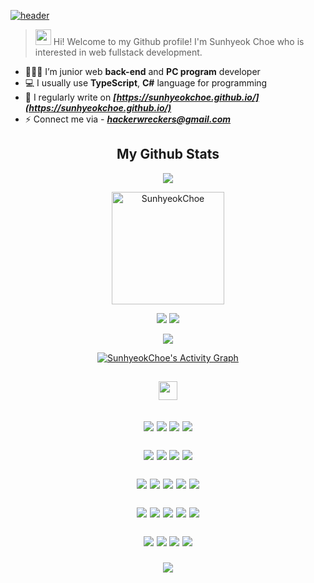 [![header](https://capsule-render.vercel.app/api?type=waving&color=gradient&height=250&section=header&fontSize=90&text=Sunhyeok%20Choe)](https://github.com/SunhyeokChoe)
> <img src="https://media.giphy.com/media/hvRJCLFzcasrR4ia7z/giphy.gif" width="25px" height="25px" /> Hi! Welcome to my Github profile! I'm Sunhyeok Choe who is interested in web fullstack development.
    
- 👩🏻‍💼 I’m junior web **back-end** and **PC program** developer
- 💻 I usually use **TypeScript**, **C#** language for programming
- 📝 I regularly write on ***[https://sunhyeokchoe.github.io/](https://sunhyeokchoe.github.io/)***
- ⚡ Connect me via - ***hackerwreckers@gmail.com***

<h2 align="center">
    My Github Stats
</h2>
<p align = "center" style="margin-bottom: 10px;">
    <img src = "https://github-readme-streak-stats.herokuapp.com/?user=SunhyeokChoe&theme=calm">
</p>

<p align="center"><img height="180em" src="https://github-profile-summary-cards.vercel.app/api/cards/profile-details?username=SunhyeokChoe&theme=monokai" alt="SunhyeokChoe" align = "center"/>

<p align = "center" style="margin-bottom: 10px;">
    <img src = "https://github-readme-stats.vercel.app/api?username=SunhyeokChoe&show_icons=true&count_private=true&include_all_commits=true&theme=onedark&hide_rank=true">
    <img src = "https://github-readme-stats.vercel.app/api/top-langs/?username=SunhyeokChoe&langs_count=8&count_private=true&exclude_repo=IoTSharp,awesome-wiki,InplaceEditBoxLib,awesome-avalonia,gitignore,allive,FinanceDataReader,ookii-dialogs-wpf,use-asset,MessageBox.Avalonia,covid19india-react,twitter-korean-text,git-usage,devil-glitches&layout=compact&theme=onedark">
</p>

<p align="center" style="margin-bottom: 10px;">
    <img src="https://github-profile-trophy.vercel.app/?username=SunhyeokChoe&column=7&theme=onedark"/>
</p>

<p align = "center">
    <a href="https://github.com/ashutosh00710/github-readme-activity-graph">
    <img alt="SunhyeokChoe's Activity Graph" src="https://activity-graph.herokuapp.com/graph?username=SunhyeokChoe&bg_color=1F222E&color=F8D866&line=F85D7F&point=FFFFFF&hide_border=true" />
    </a>
</p>

<h2 align="center">
    <a href="https://stackshare.io/sunhyeokchoe/my-stack">
        <img src="https://img.shields.io/badge/Tech-Stack-0690fa.svg" height="30" />
    </a>
<h2/>
<div align="center">
    <p>
        <img src="https://img.shields.io/badge/C%23-239120?style=for-the-badge&logo=C%20Sharp&logoColor=white"/>
        <img src="https://img.shields.io/badge/Javascript-ffb13b?style=for-the-badge&logo=javascript&logoColor=white"/>
        <img src="https://img.shields.io/badge/Typescript-3178C6?style=for-the-badge&logo=Typescript&logoColor=white"/>
        <img src="https://img.shields.io/badge/Git-F05032.svg?style=for-the-badge&logo=Git&logoColor=white"/>
    </p>
    <p>
        <img src="https://img.shields.io/badge/Node.js-%2343853D.svg?style=for-the-badge&logo=node.js&logoColor=white"/>
        <img src="https://img.shields.io/badge/Express.js-%23404d59.svg?style=for-the-badge&logo=express&logoColor=white"/>
        <img src="https://img.shields.io/badge/Nest.JS-E0234E?style=for-the-badge&logo=NestJS&logoColor=white"/>
        <img src="https://img.shields.io/badge/React.js-61DAFB?style=for-the-badge&logo=react&logoColor=white"/>
    </p>
    <p>
        <img src="https://img.shields.io/badge/HTML-E34F26?style=for-the-badge&logo=html5&logoColor=white"/>
        <img src="https://img.shields.io/badge/CSS-1572B6?style=for-the-badge&logo=css3&logoColor=white"/>
        <img src="https://img.shields.io/badge/styledcomponents-DB7093?style=for-the-badge&logo=styled%2Dcomponents&logoColor=white"/>
        <img src="https://img.shields.io/badge/TailwindCSS-06B6D4?style=for-the-badge&logo=Tailwind%2DCSS&logoColor=white"/>
        <img src="https://img.shields.io/badge/Sass-CC6699?style=for-the-badge&logo=Sass&logoColor=white"/>
    </p>
    <p>
        <img src="https://img.shields.io/badge/mysql-15008C.svg?style=for-the-badge&logo=mysql&logoColor=white"/>
        <img src="https://img.shields.io/badge/MariaDB-003545.svg?style=for-the-badge&logo=MariaDB&logoColor=white"/>
        <img src="https://img.shields.io/badge/MongoDB-47A248.svg?style=for-the-badge&logo=MongoDB&logoColor=white"/>
        <img src="https://img.shields.io/badge/NGINX-009639?style=for-the-badge&logo=NGINX&logoColor=white"/>
        <img src="https://img.shields.io/badge/Linux-FCC624?style=for-the-badge&logo=Linux&logoColor=white"/>
    </p>
    <p>
        <img src="https://img.shields.io/badge/.NET-03A5FC?style=for-the-badge&logo=.net&logoColor=white"/>
        <img src="https://img.shields.io/badge/WPF-6B03FC?style=for-the-badge&logo=Windows&logoColor=white"/>
        <img src="https://img.shields.io/badge/Windows Forms-0173D4?style=for-the-badge&logo=Windows&logoColor=white"/>
        <img src="https://img.shields.io/badge/MVVM-0b032d?style=for-the-badge&logoColor=white"/>
    </p>
    <p>
        <img src="https://img.shields.io/badge/Amazon Web Services-E16008?style=for-the-badge&logo=Amazon%20AWS&logoColor=white"/>
    </p>
</div>
